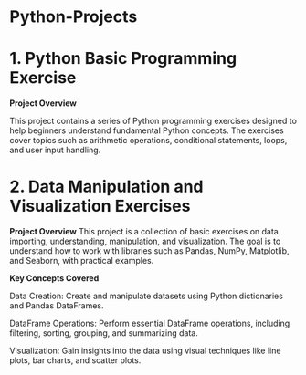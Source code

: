 # Python-Projects

# 1. Python Basic Programming Exercise

**Project Overview**

This project contains a series of Python programming exercises designed to help beginners understand fundamental Python concepts. The exercises cover topics such as arithmetic operations, conditional statements, loops, and user input handling.

# 2. Data Manipulation and Visualization Exercises
**Project Overview**
This project is a collection of basic exercises on data importing, understanding, manipulation, and visualization. The goal is to understand how to work with libraries such as Pandas, NumPy, Matplotlib, and Seaborn, with practical examples. 

**Key Concepts Covered**

Data Creation:
Create and manipulate datasets using Python dictionaries and Pandas DataFrames.

DataFrame Operations:
Perform essential DataFrame operations, including filtering, sorting, grouping, and summarizing data.

Visualization:
Gain insights into the data using visual techniques like line plots, bar charts, and scatter plots.

